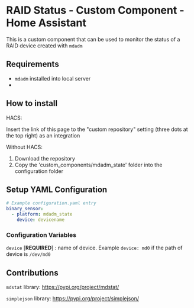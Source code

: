 # RAID Status - Custom Component - Home Assistant

This is a custom component that can be used to monitor the status of a RAID device created with `mdadm`

 ## Requirements

- `mdadm` installed into local server
- 
## How to install

HACS:

Insert the link of this page to the "custom repository" setting (three dots at the top right) as an integration

Without HACS: 

1. Download the repository
2. Copy the 'custom_components/mdadm_state' folder into the configuration folder


## Setup YAML Configuration

```yaml
# Example configuration.yaml entry
binary_sensor:
  - platform: mdadm_state
    device: devicename
```

### Configuration Variables

`device` [**REQUIRED**] : name of device. Example `device: md0` if the path of device is `/dev/md0`

## Contributions

`mdstat` library: https://pypi.org/project/mdstat/

`simplejson` library: https://pypi.org/project/simplejson/



